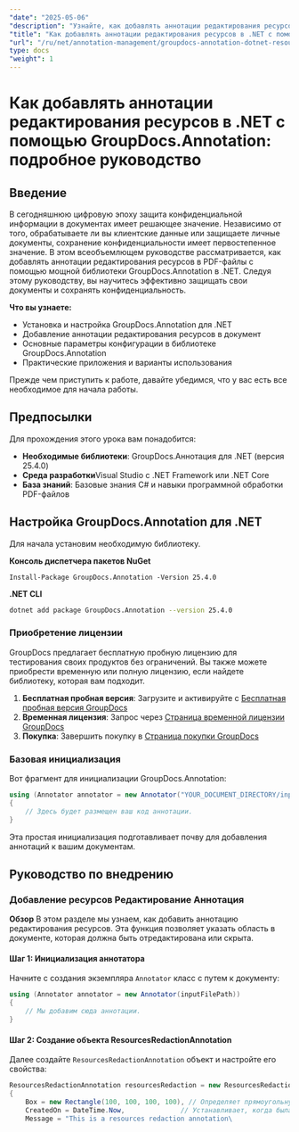 ```yaml
---
"date": "2025-05-06"
"description": "Узнайте, как добавлять аннотации редактирования ресурсов в PDF-файлы с помощью GroupDocs.Annotation для .NET. Защитите конфиденциальную информацию и улучшите безопасность документов с помощью этого подробного руководства."
"title": "Как добавлять аннотации редактирования ресурсов в .NET с помощью GroupDocs.Annotation&#58; Подробное руководство"
"url": "/ru/net/annotation-management/groupdocs-annotation-dotnet-resource-redaction/"
type: docs
"weight": 1
---
```


# Как добавлять аннотации редактирования ресурсов в .NET с помощью GroupDocs.Annotation: подробное руководство

## Введение

В сегодняшнюю цифровую эпоху защита конфиденциальной информации в документах имеет решающее значение. Независимо от того, обрабатываете ли вы клиентские данные или защищаете личные документы, сохранение конфиденциальности имеет первостепенное значение. В этом всеобъемлющем руководстве рассматривается, как добавлять аннотации редактирования ресурсов в PDF-файлы с помощью мощной библиотеки GroupDocs.Annotation в .NET. Следуя этому руководству, вы научитесь эффективно защищать свои документы и сохранять конфиденциальность.

**Что вы узнаете:**
- Установка и настройка GroupDocs.Annotation для .NET
- Добавление аннотации редактирования ресурсов в документ
- Основные параметры конфигурации в библиотеке GroupDocs.Annotation
- Практические приложения и варианты использования

Прежде чем приступить к работе, давайте убедимся, что у вас есть все необходимое для начала работы.

## Предпосылки

Для прохождения этого урока вам понадобится:

- **Необходимые библиотеки**: GroupDocs.Аннотация для .NET (версия 25.4.0)
- **Среда разработки**Visual Studio с .NET Framework или .NET Core
- **База знаний**: Базовые знания C# и навыки программной обработки PDF-файлов

## Настройка GroupDocs.Annotation для .NET

Для начала установим необходимую библиотеку.

**Консоль диспетчера пакетов NuGet**
```shell
Install-Package GroupDocs.Annotation -Version 25.4.0
```

**\.NET CLI**
```bash
dotnet add package GroupDocs.Annotation --version 25.4.0
```

### Приобретение лицензии

GroupDocs предлагает бесплатную пробную лицензию для тестирования своих продуктов без ограничений. Вы также можете приобрести временную или полную лицензию, если найдете библиотеку, которая вам подходит.

1. **Бесплатная пробная версия**: Загрузите и активируйте с [Бесплатная пробная версия GroupDocs](https://releases.groupdocs.com/annotation/net/)
2. **Временная лицензия**: Запрос через [Страница временной лицензии GroupDocs](https://purchase.groupdocs.com/temporary-license/)
3. **Покупка**: Завершить покупку в [Страница покупки GroupDocs](https://purchase.groupdocs.com/buy)

### Базовая инициализация

Вот фрагмент для инициализации GroupDocs.Annotation:

```csharp
using (Annotator annotator = new Annotator("YOUR_DOCUMENT_DIRECTORY/input.pdf"))
{
    // Здесь будет размещен ваш код аннотации.
}
```

Эта простая инициализация подготавливает почву для добавления аннотаций к вашим документам.

## Руководство по внедрению

### Добавление ресурсов Редактирование Аннотация

**Обзор**
В этом разделе мы узнаем, как добавить аннотацию редактирования ресурсов. Эта функция позволяет указать область в документе, которая должна быть отредактирована или скрыта.

#### Шаг 1: Инициализация аннотатора
Начните с создания экземпляра `Annotator` класс с путем к документу:

```csharp
using (Annotator annotator = new Annotator(inputFilePath))
{
    // Мы добавим сюда аннотации.
}
```

#### Шаг 2: Создание объекта ResourcesRedactionAnnotation
Далее создайте `ResourcesRedactionAnnotation` объект и настройте его свойства:

```csharp
ResourcesRedactionAnnotation resourcesRedaction = new ResourcesRedactionAnnotation
{
    Box = new Rectangle(100, 100, 100, 100), // Определяет прямоугольную область для редактирования.
    CreatedOn = DateTime.Now,              // Устанавливает, когда была создана эта аннотация
    Message = "This is a resources redaction annotation\